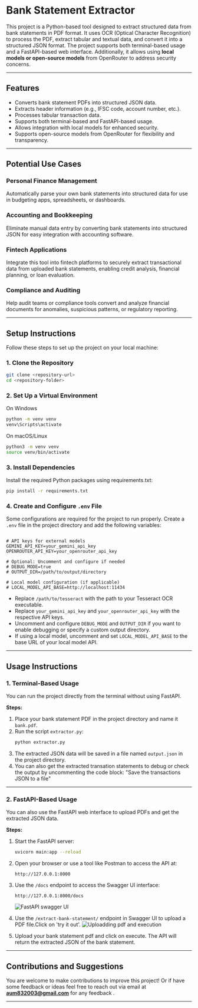 # Bank Statement Extractor

This project is a Python-based tool designed to extract structured data from bank statements in PDF format. It uses OCR (Optical Character Recognition) to process the PDF, extract tabular and textual data, and convert it into a structured JSON format. The project supports both terminal-based usage and a FastAPI-based web interface. Additionally, it allows using **local models or open-source models** from OpenRouter to address security concerns.

---

## Features

- Converts bank statement PDFs into structured JSON data.
- Extracts header information (e.g., IFSC code, account number, etc.).
- Processes tabular transaction data.
- Supports both terminal-based and FastAPI-based usage.
- Allows integration with local models for enhanced security.
- Supports open-source models from OpenRouter for flexibility and transparency.

---

## Potential Use Cases

### Personal Finance Management
Automatically parse your own bank statements into structured data for use in budgeting apps, spreadsheets, or dashboards.

### Accounting and Bookkeeping
Eliminate manual data entry by converting bank statements into structured JSON for easy integration with accounting software.

### Fintech Applications
Integrate this tool into fintech platforms to securely extract transactional data from uploaded bank statements, enabling credit analysis, financial planning, or loan evaluation.

### Compliance and Auditing
Help audit teams or compliance tools convert and analyze financial documents for anomalies, suspicious patterns, or regulatory reporting.

---

## Setup Instructions

Follow these steps to set up the project on your local machine:

### 1. Clone the Repository
```bash
git clone <repository-url>
cd <repository-folder>
```

### 2. Set Up a Virtual Environment
 On Windows
```bash
python -m venv venv
venv\Scripts\activate
```

 On macOS/Linux
```bash
python3 -m venv venv
source venv/bin/activate
```

### 3. Install Dependencies
 Install the required Python packages using requirements.txt:
```bash
pip install -r requirements.txt
```

### 4. Create and Configure `.env` File
Some configurations are required for the project to run properly. Create a `.env` file in the project directory and add the following variables:

```env

# API keys for external models
GEMINI_API_KEY=your_gemini_api_key
OPENROUTER_API_KEY=your_openrouter_api_key

# Optional: Uncomment and configure if needed
# DEBUG_MODE=true
# OUTPUT_DIR=/path/to/output/directory

# Local model configuration (if applicable)
# LOCAL_MODEL_API_BASE=http://localhost:11434
```

- Replace `/path/to/tesseract` with the path to your Tesseract OCR executable.
- Replace `your_gemini_api_key` and `your_openrouter_api_key` with the respective API keys.
- Uncomment and configure `DEBUG_MODE` and `OUTPUT_DIR` if you want to enable debugging or specify a custom output directory.
- If using a local model, uncomment and set `LOCAL_MODEL_API_BASE` to the base URL of your local model API.

---

## Usage Instructions

### 1. Terminal-Based Usage
You can run the project directly from the terminal without using FastAPI.

**Steps:**
1. Place your bank statement PDF in the project directory and name it `bank.pdf`.
2. Run the script `extractor.py`:
   ```bash
   python extractor.py
   ```
3. The extracted JSON data will be saved in a file named `output.json` in the project directory.
4. You can also get the extracted transation statements to debug or check the output by uncommenting the code block: "Save the transactions JSON to a file"

---

### 2. FastAPI-Based Usage
You can also use the FastAPI web interface to upload PDFs and get the extracted JSON data.

**Steps:**
1. Start the FastAPI server:
   ```bash
   uvicorn main:app --reload
   ```
2. Open your browser or use a tool like Postman to access the API at:
   ```
   http://127.0.0.1:8000
   ```
3. Use the `/docs` endpoint to access the Swagger UI interface:
   ```
   http://127.0.0.1:8000/docs
   ```
   ![FastAPI swagger UI](https://github.com/user-attachments/assets/b00b431c-c0b1-43a3-a32e-36cf8fe31c6f)

4. Use the `/extract-bank-statement/` endpoint in Swagger UI to upload a PDF file.Click on 'try it out'.
   ![Uploadding pdf and execution](https://github.com/user-attachments/assets/896d1ff8-9860-4ca3-876b-5b14c9391ace)

5. Upload your bank statement pdf and click on execute. The API will return the extracted JSON of the bank statement.

---

## Contributions and Suggestions

You are welcome to make contributions to improve this project! Or if have some feedback or ideas feel free to reach out via email at **aum832003@gmail.com** for any feedback .

---

